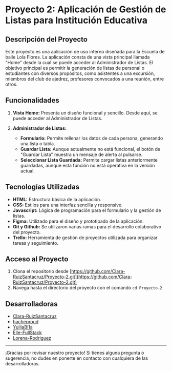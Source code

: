 # Proyecto 2: Aplicación de Gestión de Listas para Institución Educativa

## Descripción del Proyecto

Este proyecto es una aplicación de uso interno diseñada para la Escuela de baile Lola Flores. La aplicación consta de una vista principal llamada "Home" desde la cual se puede acceder al Administrador de Listas. El objetivo principal es permitir la generación de listas de personal o estudiantes con diversos propósitos, como asistentes a una excursión, miembros del club de ajedrez, profesores convocados a una reunión, entre otros.

## Funcionalidades

1. **Vista Home:** Presenta un diseño funcional y sencillo. Desde aquí, se puede acceder al Administrador de Listas.

2. **Administrador de Listas:**
   - **Formulario:** Permite rellenar los datos de cada persona, generando una lista o tabla.
   - **Guardar Lista:** Aunque actualmente no está funcional, el botón de "Guardar Lista" muestra un mensaje de alerta al pulsarse.
   - **Seleccionar Lista Guardada:** Permite cargar listas anteriormente guardadas, aunque esta función no está operativa en la versión actual.

## Tecnologías Utilizadas

- **HTML:** Estructura básica de la aplicación.
- **CSS:** Estilos para una interfaz sencilla y responsive.
- **Javascript:** Lógica de programación para el formulario y la gestión de listas.
- **Figma:** Utilizado para el diseño y prototipado de la aplicación.
- **Git y Github:** Se utilizaron varias ramas para el desarrollo colaborativo del proyecto.
- **Trello:** Herramienta de gestión de proyectos utilizada para organizar tareas y seguimiento.

## Acceso al Proyecto

1. Clona el repositorio desde [https://github.com/Clara-RuizSantacruz/Proyecto-2.git](https://github.com/Clara-RuizSantacruz/Proyecto-2.git)
2. Navega hasta el directorio del proyecto con el comando `cd Proyecto-2`

## Desarrolladoras

- [Clara-RuizSantacruz](https://github.com/Clara-RuizSantacruz)
- [hacheproud](https://github.com/hacheproud)
- [YuliiaBi1a](https://github.com/YuliiaBi1a)
- [Elle-FullStack](https://github.com/Elle-FullStack)
- [Lorena-Rodriguez](https://github.com/Lorena-Rodriguez)

---

¡Gracias por revisar nuestro proyecto! Si tienes alguna pregunta o sugerencia, no dudes en ponerte en contacto con cualquiera de las desarrolladoras.

